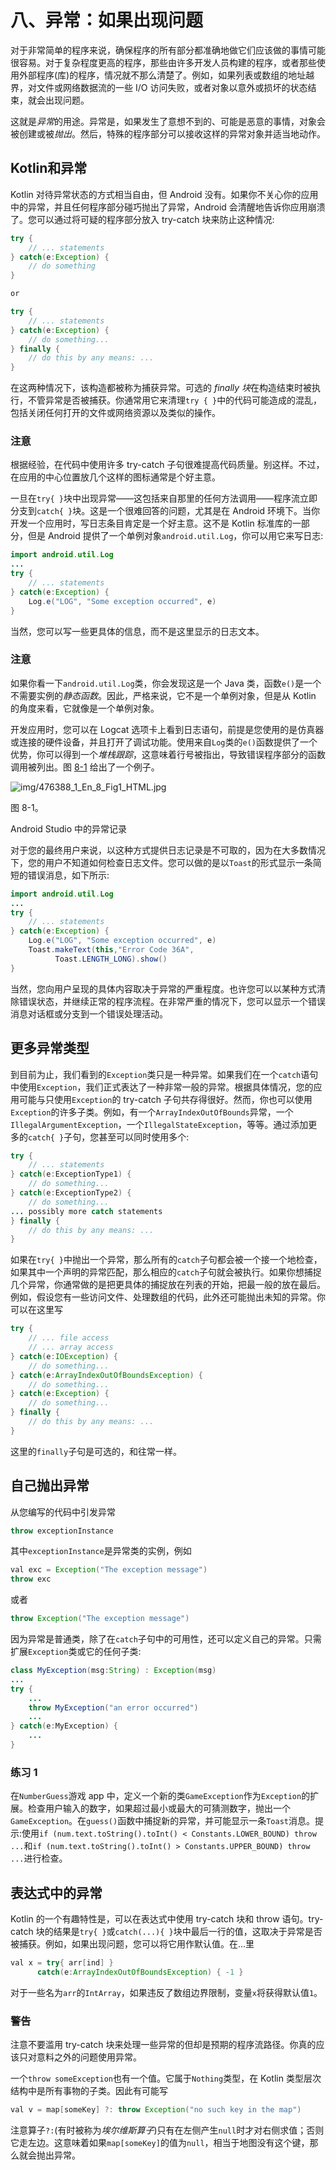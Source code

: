 # 八、异常：如果出现问题

对于非常简单的程序来说，确保程序的所有部分都准确地做它们应该做的事情可能很容易。对于复杂程度更高的程序，那些由许多开发人员构建的程序，或者那些使用外部程序(库)的程序，情况就不那么清楚了。例如，如果列表或数组的地址越界，对文件或网络数据流的一些 I/O 访问失败，或者对象以意外或损坏的状态结束，就会出现问题。

这就是*异常*的用途。异常是，如果发生了意想不到的、可能是恶意的事情，对象会被创建或被*抛出*。然后，特殊的程序部分可以接收这样的异常对象并适当地动作。

## Kotlin和异常

Kotlin 对待异常状态的方式相当自由，但 Android 没有。如果你不关心你的应用中的异常，并且任何程序部分碰巧抛出了异常，Android 会清醒地告诉你应用崩溃了。您可以通过将可疑的程序部分放入 try-catch 块来防止这种情况:

```java
try {
    // ... statements
} catch(e:Exception) {
    // do something
}

or

try {
    // ... statements
} catch(e:Exception) {
    // do something...
} finally {
    // do this by any means: ...
}

```

在这两种情况下，该构造都被称为捕获异常。可选的 *finally 块*在构造结束时被执行，不管异常是否被捕获。你通常用它来清理`try { }`中的代码可能造成的混乱，包括关闭任何打开的文件或网络资源以及类似的操作。

### 注意

根据经验，在代码中使用许多 try-catch 子句很难提高代码质量。别这样。不过，在应用的中心位置放几个这样的图标通常是个好主意。

一旦在`try{ }`块中出现异常——这包括来自那里的任何方法调用——程序流立即分支到`catch{ }`块。这是一个很难回答的问题，尤其是在 Android 环境下。当你开发一个应用时，写日志条目肯定是一个好主意。这不是 Kotlin 标准库的一部分，但是 Android 提供了一个单例对象`android.util.Log`，你可以用它来写日志:

```java
import android.util.Log
...
try {
    // ... statements
} catch(e:Exception) {
    Log.e("LOG", "Some exception occurred", e)
}

```

当然，您可以写一些更具体的信息，而不是这里显示的日志文本。

### 注意

如果你看一下`android.util.Log`类，你会发现这是一个 Java 类，函数`e()`是一个不需要实例的*静态函数*。因此，严格来说，它不是一个单例对象，但是从 Kotlin 的角度来看，它就像是一个单例对象。

开发应用时，您可以在 Logcat 选项卡上看到日志语句，前提是您使用的是仿真器或连接的硬件设备，并且打开了调试功能。使用来自`Log`类的`e()`函数提供了一个优势，你可以得到一个*堆栈跟踪*，这意味着行号被指出，导致错误程序部分的函数调用被列出。图 [8-1](#Fig1) 给出了一个例子。

![img/476388_1_En_8_Fig1_HTML.jpg](img/476388_1_En_8_Fig1_HTML.jpg)

图 8-1。

Android Studio 中的异常记录

对于您的最终用户来说，以这种方式提供日志记录是不可取的，因为在大多数情况下，您的用户不知道如何检查日志文件。您可以做的是以`Toast`的形式显示一条简短的错误消息，如下所示:

```java
import android.util.Log
...
try {
    // ... statements
} catch(e:Exception) {
    Log.e("LOG", "Some exception occurred", e)
    Toast.makeText(this,"Error Code 36A",
          Toast.LENGTH_LONG).show()
}

```

当然，您向用户呈现的具体内容取决于异常的严重程度。也许您可以以某种方式清除错误状态，并继续正常的程序流程。在非常严重的情况下，您可以显示一个错误消息对话框或分支到一个错误处理活动。

## 更多异常类型

到目前为止，我们看到的`Exception`类只是一种异常。如果我们在一个`catch`语句中使用`Exception`，我们正式表达了一种非常一般的异常。根据具体情况，您的应用可能与只使用`Exception`的 try-catch 子句共存得很好。然而，你也可以使用`Exception`的许多子类。例如，有一个`ArrayIndexOutOfBounds`异常，一个`IllegalArgumentException`，一个`IllegalStateException`，等等。通过添加更多的`catch{ }`子句，您甚至可以同时使用多个:

```java
try {
    // ... statements
} catch(e:ExceptionType1) {
    // do something...
} catch(e:ExceptionType2) {
    // do something...
... possibly more catch statements
} finally {
    // do this by any means: ...
}

```

如果在`try{ }`中抛出一个异常，那么所有的`catch`子句都会被一个接一个地检查，如果其中一个声明的异常匹配，那么相应的`catch`子句就会被执行。如果你想捕捉几个异常，你通常做的是把更具体的捕捉放在列表的开始，把最一般的放在最后。例如，假设您有一些访问文件、处理数组的代码，此外还可能抛出未知的异常。你可以在这里写

```java
try {
    // ... file access
    // ... array access
} catch(e:IOException) {
    // do something...
} catch(e:ArrayIndexOutOfBoundsException) {
    // do something...
} catch(e:Exception) {
    // do something...
} finally {
    // do this by any means: ...
}

```

这里的`finally`子句是可选的，和往常一样。

## 自己抛出异常

从您编写的代码中引发异常

```java
throw exceptionInstance

```

其中`exceptionInstance`是异常类的实例，例如

```java
val exc = Exception("The exception message")
throw exc

```

或者

```java
throw Exception("The exception message")

```

因为异常是普通类，除了在`catch`子句中的可用性，还可以定义自己的异常。只需扩展`Exception`类或它的任何子类:

```java
class MyException(msg:String) : Exception(msg)
...
try {
    ...
    throw MyException("an error occurred")
    ...
} catch(e:MyException) {
    ...
}

```

### 练习 1

在`NumberGuess`游戏 app 中，定义一个新的类`GameException`作为`Exception`的扩展。检查用户输入的数字，如果超过最小或最大的可猜测数字，抛出一个`GameException`。在`guess()`函数中捕捉新的异常，并可能显示一条`Toast`消息。提示:使用`if (num.text.toString().toInt() < Constants.LOWER_BOUND) throw ...`和`if (num.text.toString().toInt() > Constants.UPPER_BOUND) throw ...`进行检查。

## 表达式中的异常

Kotlin 的一个有趣特性是，可以在表达式中使用 try-catch 块和 throw 语句。try-catch 块的结果是`try{ }`或`catch(...){ }`块中最后一行的值，这取决于异常是否被捕获。例如，如果出现问题，您可以将它用作默认值。在…里

```java
val x = try{ arr[ind] }
      catch(e:ArrayIndexOutOfBoundsException) { -1 }

```

对于一些名为`arr`的`IntArray`，如果违反了数组边界限制，变量`x`将获得默认值`1`。

### 警告

注意不要滥用 try-catch 块来处理一些异常的但却是预期的程序流路径。你真的应该只对意料之外的问题使用异常。

一个`throw someException`也有一个值。它属于`Nothing`类型，在 Kotlin 类型层次结构中是所有事物的子类。因此有可能写

```java
val v = map[someKey] ?: throw Exception("no such key in the map")

```

注意算子`?:`(有时被称为*埃尔维斯算子*)只有在左侧产生`null`时才对右侧求值；否则它走左边。这意味着如果`map[someKey]`的值为`null`，相当于地图没有这个键，那么就会抛出异常。